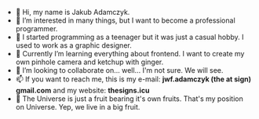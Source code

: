 - 👋 Hi, my name is Jakub Adamczyk.
- 👀 I’m interested in many things, but I want to become a professional programmer. 
- 📜 I started programming as a teenager but it was just a casual hobby. I used to work as a graphic designer.
- 🌱 Currently I’m learning everything about frontend. I want to create my own pinhole camera and ketchup with ginger.
- 💞️ I’m looking to collaborate on... well... I'm not sure. We will see.
- 📫 If you want to reach me, this is my e-mail: **jwf.adamczyk (the at sign) gmail.com** and my website: **thesigns.icu**
- 🍐 The Universe is just a fruit bearing it's own fruits. That's my position on Universe. Yep, we live in a big fruit.

<!---
thesigns/thesigns is a ✨ special ✨ repository because its `README.md` (this file) appears on your GitHub profile.
You can click the Preview link to take a look at your changes.
--->
